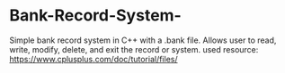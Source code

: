 # Bank-Record-System-
Simple bank record system in C++ with a .bank file. Allows user to read, write, modify, delete, and exit the record or system. used resource: https://www.cplusplus.com/doc/tutorial/files/ 
